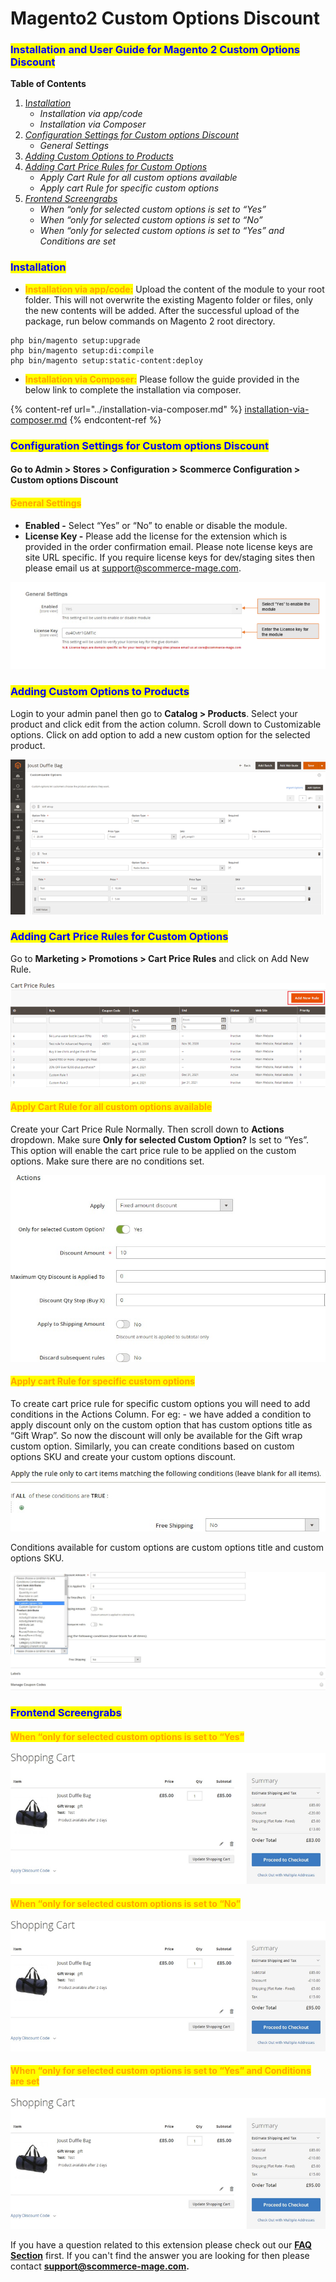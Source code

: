 # Magento2 Custom Options Discount

### <mark style="color:blue;">Installation and User Guide for Magento 2 Custom Options Discount</mark>

**Table of Contents**

1. [&#x49;_&#x6E;stallation_ ](magento2-custom-options-discount.md#bookmark0)
   * _Installation via app/code_&#x20;
   * _Installation via Composer_
2. [_Configuration Settings for Custom options Discount_ ](magento2-custom-options-discount.md#bookmark3)
   * _General Settings_&#x20;
3. [_Adding Custom Options to Products_](magento2-custom-options-discount.md#bookmark5)
4. [_Adding Cart Price Rules for Custom Options_ ](magento2-custom-options-discount.md#bookmark6)
   * _Apply Cart Rule for all custom options available_&#x20;
   * _Apply cart Rule for specific custom options_&#x20;
5. [_Frontend Screengrabs_ ](magento2-custom-options-discount.md#bookmark9)
   * _When “only for selected custom options is set to “Yes”_&#x20;
   * _When “only for selected custom options is set to “No”_&#x20;
   * _When “only for selected custom options is set to “Yes” and Conditions are set_&#x20;

### <mark style="color:blue;">Installation</mark> <a href="#bookmark0" id="bookmark0"></a>

* <mark style="color:orange;">**Installation via app/code:**</mark> Upload the content of the module to your root folder. This will not overwrite the existing Magento folder or files, only the new contents will be added. After the successful upload of the package, run below commands on Magento 2 root directory.

```
php bin/magento setup:upgrade
php bin/magento setup:di:compile
php bin/magento setup:static-content:deploy
```

* <mark style="color:orange;">**Installation via Composer:**</mark> Please follow the guide provided in the below link to complete the installation via composer.

{% content-ref url="../installation-via-composer.md" %}
[installation-via-composer.md](../installation-via-composer.md)
{% endcontent-ref %}

### <mark style="color:blue;">Configuration Settings for Custom options Discount</mark> <a href="#bookmark3" id="bookmark3"></a>

#### Go to Admin > Stores > Configuration > Scommerce Configuration > Custom options Discount

#### <mark style="color:orange;">General Settings</mark> <a href="#bookmark4" id="bookmark4"></a>

* **Enabled -** Select “Yes” or “No” to enable or disable the module.
* **License Key -** Please add the license for the extension which is provided in the order confirmation email. Please note license keys are site URL specific. If you require license keys for dev/staging sites then please email us at [support@scommerce-mage.com](mailto:support@scommerce-mage.com).

![](../../.gitbook/assets/customoptions_general.png)

### <mark style="color:blue;">Adding Custom Options to Products</mark> <a href="#bookmark5" id="bookmark5"></a>

Login to your admin panel then go to **Catalog > Products**. Select your product and click edit from the action column. Scroll down to Customizable options. Click on add option to add a new custom option for the selected product.

![](../../.gitbook/assets/customoptions1.png)

### <mark style="color:blue;">Adding Cart Price Rules for Custom Options</mark> <a href="#bookmark6" id="bookmark6"></a>

Go to **Marketing > Promotions > Cart Price Rules** and click on Add New Rule.

![](../../.gitbook/assets/customoptions2.png)

#### <mark style="color:orange;">Apply Cart Rule for all custom options available</mark> <a href="#bookmark7" id="bookmark7"></a>

Create your Cart Price Rule Normally. Then scroll down to **Actions** dropdown. Make sure **Only for selected Custom Option?** Is set to “Yes”. This option will enable the cart price rule to be applied on the custom options. Make sure there are no conditions set.

![](<../../.gitbook/assets/4 (60)>)

#### <mark style="color:orange;">Apply cart Rule for specific custom options</mark> <a href="#bookmark8" id="bookmark8"></a>

To create cart price rule for specific custom options you will need to add conditions in the Actions Column. For eg: - we have added a condition to apply discount only on the custom option that has custom options title as “Gift Wrap”. So now the discount will only be available for the Gift wrap custom option. Similarly, you can create conditions based on custom options SKU and create your custom options discount.

![](<../../.gitbook/assets/5 (58)>)

Conditions available for custom options are custom options title and custom options SKU.

![](<../../.gitbook/assets/6 (8)>)

### <mark style="color:blue;">Frontend Screengrabs</mark> <a href="#bookmark9" id="bookmark9"></a>

#### <mark style="color:orange;">When “only for selected custom options is set to “Yes”</mark> <a href="#bookmark10" id="bookmark10"></a>

![](../../.gitbook/assets/customoptions3.png)

#### <mark style="color:orange;">When “only for selected custom options is set to “No”</mark> <a href="#bookmark11" id="bookmark11"></a>

![](../../.gitbook/assets/customoptions4.png)

#### <mark style="color:orange;">When “only for selected custom options is set to “Yes” and Conditions are set</mark> <a href="#bookmark12" id="bookmark12"></a>

![](../../.gitbook/assets/customoptions5.png)

If you have a question related to this extension please check out our [**FAQ Section**](magento2-custom-options-discount.md#installation-and-user-guide-for-magento-2-custom-options-discount) first. If you can't find the answer you are looking for then please contact [**support@scommerce-mage.com**](mailto:core@scommerce-mage.com)**.**
